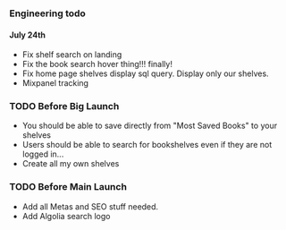 ### Engineering todo

#### July 24th
- Fix shelf search on landing
- Fix the book search hover thing!!! finally!
- Fix home page shelves display sql query. Display only our shelves.
- Mixpanel tracking


### TODO Before Big Launch
- You should be able to save directly from "Most Saved Books" to your shelves
- Users should be able to search for bookshelves even if they are not logged in...
- Create all my own shelves

### TODO Before Main Launch
- Add all Metas and SEO stuff needed.
- Add Algolia search logo